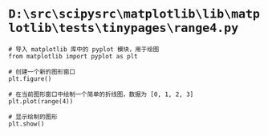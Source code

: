 # `D:\src\scipysrc\matplotlib\lib\matplotlib\tests\tinypages\range4.py`

```
# 导入 matplotlib 库中的 pyplot 模块，用于绘图
from matplotlib import pyplot as plt

# 创建一个新的图形窗口
plt.figure()

# 在当前图形窗口中绘制一个简单的折线图，数据为 [0, 1, 2, 3]
plt.plot(range(4))

# 显示绘制的图形
plt.show()
```